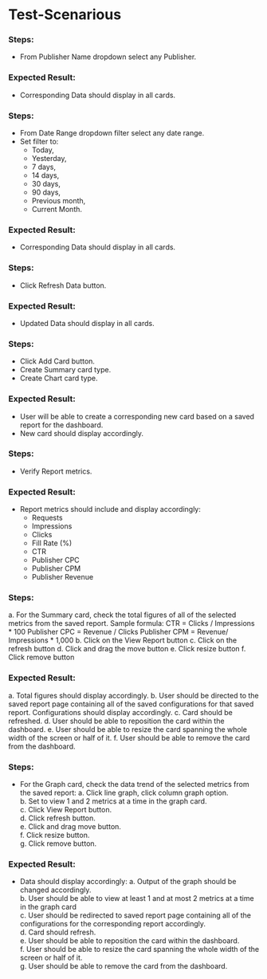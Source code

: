 # Test-Scenarious

### Steps:
- From Publisher Name dropdown select any Publisher.
### Expected Result:
- Corresponding Data should display in all cards.

### Steps: 
- From Date Range dropdown filter select any date range. 
- Set filter to: 
    - Today, 
    - Yesterday, 
    - 7 days, 
    - 14 days, 
    - 30 days, 
    - 90 days, 
    - Previous month, 
    - Current Month.
### Expected Result:
- Corresponding Data should display in all cards. 

### Steps: 
- Click Refresh Data button.
### Expected Result: 
- Updated Data should display in all cards.

### Steps: 
- Click Add Card button. 
- Create  Summary card type. 
- Create Chart card type.
### Expected Result: 
- User will be able to create a corresponding new card based on a saved report for the dashboard. 
- New card should display accordingly.

### Steps:
- Verify Report metrics. 
### Expected Result: 
- Report metrics should include and display accordingly:
    - Requests
    - Impressions 
    - Clicks 
    - Fill Rate (%) 
    - CTR 
    - Publisher CPC 
    - Publisher CPM 
    - Publisher Revenue

### Steps:
a. For the Summary card, check the total figures of all of the selected metrics from the saved report. 
Sample formula: 
CTR = Clicks / Impressions * 100 
Publisher CPC = Revenue / Clicks 
Publisher CPM = Revenue/ Impressions * 1,000
b. Click on the View Report button
c. Click on the refresh button
d. Click and drag the move button
e. Click resize button
f. Click remove button
### Expected Result: 
a. Total figures should display accordingly.
b. User should be directed to the saved report page containing all of the saved configurations for that saved report. Configurations should display accordingly.
c. Card should be refreshed.
d. User should  be able to reposition the card within the dashboard. 
e. User should be able to resize the card spanning the whole width of the screen or half of it. 
f.  User should be able to remove the card from the dashboard. 

### Steps:
- For the Graph card, check the data trend of the selected metrics from the saved 
report: 
	a. Click line graph, click column graph option.   
    b. Set to view 1 and 2 metrics at a time in the graph card.  
    c. Click View Report button.  
    d. Click refresh button.  
    e. Click and drag move button.  
    f. Click resize button.  
    g. Click remove button.  
### Expected Result: 
- Data should display accordingly:
	a. Output of the graph should be changed accordingly.  
	b. User should be able to view at least 1 and at most 2 metrics at a time in the graph card   	
    c. User should be redirected to saved report page containing all of the configurations for the corresponding report accordingly.   
	d. Card should refresh.  
	e. User should be able to reposition the card within the dashboard.   
	f. User should be able to resize the card spanning the whole width of the screen or half of it.   
	g. User should be able to remove the card from the dashboard.   

